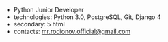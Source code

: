 
- Python Junior Developer
- technologies: Python 3.0, PostgreSQL, Git, Django 4
- secondary: 5 html
- contacts: mr.rodionov.official@gmail.com


<!---
sensensation/sensensation is a ✨ special ✨ repository because its `README.md` (this file) appears on your GitHub profile.
You can click the Preview link to take a look at your changes.
--->
